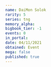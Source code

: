 ```yaml
---
name: DaiMon Solok
rarity: 5
series: tng
memory_alpha:
bigbook_tier: -1
events: 0
in_portal:
date: 04/11/2021
obtained: Event
mega: false
published: true
---
```




